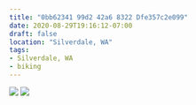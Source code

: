 ```yaml
---
title: "0bb62341 99d2 42a6 8322 Dfe357c2e099"
date: 2020-08-29T19:16:12-07:00
draft: false
location: "Silverdale, WA"
tags:
- Silverdale, WA
- biking
---
```


![](https://d17enza3bfujl8.cloudfront.net/758f7915-97ea-4e54-846a-57d4e41c7773.jpg)
![](https://d17enza3bfujl8.cloudfront.net/7299b612-163d-488d-ba82-95fd211b5505.jpg)
